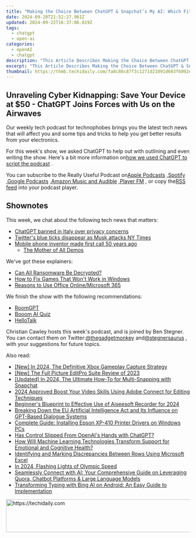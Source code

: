 ```yaml
---
title: "Making the Choice Between ChatGPT & Snapchat’s My AI: Which Fits Your Needs?"
date: 2024-09-20T21:52:27.961Z
updated: 2024-09-22T16:37:06.019Z
tags:
  - chatgpt
  - open-ai
categories:
  - openAI
  - chatgpt
description: "This Article Describes Making the Choice Between ChatGPT & Snapchat’s My AI: Which Fits Your Needs?"
excerpt: "This Article Describes Making the Choice Between ChatGPT & Snapchat’s My AI: Which Fits Your Needs?"
thumbnail: https://thmb.techidaily.com/fa8c86c87f3c1271d21091d603f6092e646d5c6b0bc9d94d28fa82fd16469a26.jpg
---
```


## Unraveling Cyber Kidnapping: Save Your Device at $50 - ChatGPT Joins Forces with Us on the Airwaves

 Our weekly tech podcast for technophobes brings you the latest tech news that will affect you and some tips and tricks to help you get better results from your electronics.

 For this week's show, we asked ChatGPT to help out with outlining and even writing the show. Here's a bit more information on[how we used ChatGPT to script the podcast](https://www.makeuseof.com/i-used-chatgpt-to-script-a-podcast-heres-what-happened/) .

 You can subscribe to the Really Useful Podcast on[Apple Podcasts](https://podcasts.apple.com/gb/podcast/the-really-useful-podcast/id1437847131?mt=2) ,[Spotify](https://open.spotify.com/show/283gDxLd6OTNEpRq6tN7ha) ,[Google Podcasts](https://www.google.com/podcasts?feed=aHR0cHM6Ly9hbmNob3IuZm0vcy8zMWJlNDcwL3BvZGNhc3QvcnNz) ,[Amazon Music and Audible](https://music.amazon.co.uk/podcasts/20ab73d4-5da2-46c7-a17f-dc6eb39bdb48/The-Really-Useful-Podcast) ,[Player FM](https://player.fm/series/the-really-useful-podcast-2491856) , or copy the[RSS feed](https://feeds.transistor.fm/the-really-useful-podcast) into your podcast player.

## Shownotes

This week, we chat about the following tech news that matters:

* [ChatGPT banned in Italy over privacy concerns](https://www.bbc.co.uk/news/technology-65139406)
* [Twitter's blue ticks disappear as Musk attacks NY Times](https://www.bbc.co.uk/news/technology-65156216)
* [Mobile phone inventor made first call 50 years ago](https://www.bbc.co.uk/news/technology-65112048)  
  * [The Mother of All Demos](https://www.youtube.com/watch?v=B6rKUf9DWRI)

We've got these explainers:

* [Can All Ransomware Be Decrypted?](https://www.makeuseof.com/can-all-ransomware-be-decrypted/)
* [How to Fix Games That Won't Work in Windows](https://www.makeuseof.com/fix-games-not-working-windows/)
* [Reasons to Use Office Online/Microsoft 365](https://www.makeuseof.com/tag/dont-pay-word-5-reasons-use-office-online/)

We finish the show with the following recommendations:

* [RoomGPT](http://https://www.roomgpt.io/)
* [Booom AI Quiz](https://booom.ai/)
* [HelloTalk](https://www.hellotalk.com/?lang=en)

 Christian Cawley hosts this week's podcast, and is joined by Ben Stegner. You can contact them on Twitter:[@thegadgetmonkey](https://twitter.com/thegadgetmonkey) and[@stegnersaurus](https://twitter.com/stegnersaurus) , with your suggestions for future topics.

<ins class="adsbygoogle"
     style="display:block"
     data-ad-format="autorelaxed"
     data-ad-client="ca-pub-7571918770474297"
     data-ad-slot="1223367746"></ins>

<ins class="adsbygoogle"
     style="display:block"
     data-ad-client="ca-pub-7571918770474297"
     data-ad-slot="8358498916"
     data-ad-format="auto"
     data-full-width-responsive="true"></ins>

<span class="atpl-alsoreadstyle">Also read:</span>
<div><ul>
<li><a href="https://screen-video-capture.techidaily.com/new-in-2024-the-definitive-xbox-gameplay-capture-strategy/"><u>[New] In 2024, The Definitive Xbox Gameplay Capture Strategy</u></a></li>
<li><a href="https://some-skills.techidaily.com/new-the-full-picture-editpro-suite-review-of-2023/"><u>[New] The Full Picture EditPro Suite Review of 2023</u></a></li>
<li><a href="https://snapchat-videos.techidaily.com/updated-in-2024-the-ultimate-how-to-for-multi-snapping-with-snapchat/"><u>[Updated] In 2024, The Ultimate How-To for Multi-Snapping with Snapchat</u></a></li>
<li><a href="https://desktop-recording.techidaily.com/2024-approved-boost-your-video-skills-using-adobe-connect-for-editing-techniques/"><u>2024 Approved Boost Your Video Skills Using Adobe Connect for Editing Techniques</u></a></li>
<li><a href="https://screen-recording.techidaily.com/beginners-blueprint-to-effective-use-of-aiseesoft-recorder-for-2024/"><u>Beginner's Blueprint to Effective Use of Aiseesoft Recorder for 2024</u></a></li>
<li><a href="https://tech-hub.techidaily.com/breaking-down-the-eu-artificial-intelligence-act-and-its-influence-on-gpt-based-dialogue-systems/"><u>Breaking Down the EU Artificial Intelligence Act and Its Influence on GPT-Based Dialogue Systems</u></a></li>
<li><a href="https://hardware-help.techidaily.com/complete-guide-installing-epson-xp-410-printer-drivers-on-windows-pcs/"><u>Complete Guide: Installing Epson XP-410 Printer Drivers on Windows PCs</u></a></li>
<li><a href="https://tech-hub.techidaily.com/has-control-slipped-from-openais-hands-with-chatgpt/"><u>Has Control Slipped From OpenAI's Hands with ChatGPT?</u></a></li>
<li><a href="https://tech-hub.techidaily.com/how-will-machine-learning-technologies-transform-support-for-emotional-and-cognitive-health/"><u>How Will Machine Learning Technologies Transform Support for Emotional and Cognitive Health?</u></a></li>
<li><a href="https://win-blog.techidaily.com/identifying-and-marking-discrepancies-between-rows-using-microsoft-excel/"><u>Identifying and Marking Discrepancies Between Rows Using Microsoft Excel</u></a></li>
<li><a href="https://article-posts.techidaily.com/in-2024-flashing-lights-of-olympic-speed/"><u>In 2024, Flashing Lights of Olympic Speed</u></a></li>
<li><a href="https://tech-hub.techidaily.com/seamlessly-connect-with-ai-your-comprehensive-guide-on-leveraging-quora-chatbot-platforms-and-large-language-models/"><u>Seamlessly Connect with AI: Your Comprehensive Guide on Leveraging Quora, Chatbot Platforms & Large Language Models</u></a></li>
<li><a href="https://tech-hub.techidaily.com/transforming-typing-with-bing-ai-on-android-an-easy-guide-to-implementation/"><u>Transforming Typing with Bing AI on Android: An Easy Guide to Implementation</u></a></li>
</ul></div>

<!-- affiliate ads begin -->
<a href="https://appsumo.8odi.net/c/5597632/2123727/7443" target="_top" id="2123727">
  <img src="//a.impactradius-go.com/display-ad/7443-2123727" border="0" alt="https://techidaily.com" width="728" height="90"/>
</a>
<img height="0" width="0" src="https://appsumo.8odi.net/i/5597632/2123727/7443" style="position:absolute;visibility:hidden;" border="0" />
<!-- affiliate ads end -->

